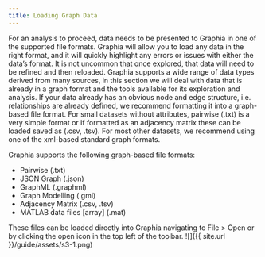 ```yaml
---
title: Loading Graph Data
---
```


For an analysis to proceed, data needs to be presented to Graphia in one of the supported file formats.  Graphia will allow you to load any data in the right format, and it will quickly highlight any errors or issues with either the data’s format.  It is not uncommon that once explored, that data will need to be refined and then reloaded.
Graphia supports a wide range of data types derived from many sources, in this section we will deal with data that is already in a graph format and the tools available for its exploration and analysis.
If your data already has an obvious node and edge structure, i.e. relationships are already defined, we recommend formatting it into a graph-based file format.  For small datasets without attributes, pairwise (.txt) is a very simple format or if formatted as an adjacency matrix these can be loaded saved as (.csv, .tsv). For most other datasets, we recommend using one of the xml-based standard graph formats. 

Graphia supports the following graph-based file formats:
- Pairwise (.txt)
- JSON Graph (.json)
- GraphML (.graphml)
- Graph Modelling (.gml)
- Adjacency Matrix (.csv, .tsv)
- MATLAB data files [array] (.mat)

These files can be loaded directly into Graphia navigating to File > Open or by clicking the open icon in the top left of the toolbar.
![]({{ site.url }}/guide/assets/s3-1.png)
